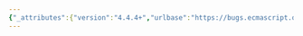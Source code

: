 ```yaml
---
{"_attributes":{"version":"4.4.4+","urlbase":"https://bugs.ecmascript.org/","maintainer":"dherman@mozilla.com"},"bug":{"bug_id":833,"creation_ts":"2012-10-26 18:37:00 -0700","short_desc":"11.13.1: \"DestructuringAssignmentTargetInitialiser\"","delta_ts":"2012-11-23 09:45:42 -0800","product":"Draft for 6th Edition","component":"editorial issue","version":"Rev 11: October 26, 2012 Draft","rep_platform":"All","op_sys":"All","bug_status":"RESOLVED","resolution":"FIXED","priority":"Normal","bug_severity":"minor","everconfirmed":true,"reporter":{"uid":"jmdyck","name":"Michael Dyck"},"assigned_to":{"uid":"allen","name":"Allen Wirfs-Brock"},"long_desc":[{"commentid":2214,"comment_count":0,"who":{"uid":"jmdyck","name":"Michael Dyck"},"bug_when":"2012-10-26 18:37:28 -0700","thetext":"In 11.13.1 \"Destructuring Assignment\",\nunder \"Runtime Semantics: Keyed Destructuring Assignment Evaluation\",\nthe production says:\n    AssignmentElement : DestructuringAssignmentTargetInitialiseropt\n\nInsert a space before \"Initialiser\"."},{"commentid":2290,"comment_count":1,"who":{"uid":"allen","name":"Allen Wirfs-Brock"},"bug_when":"2012-10-29 16:26:44 -0700","thetext":"corrected in rev 12 editor's draft"},{"commentid":2653,"comment_count":2,"who":{"uid":"allen","name":"Allen Wirfs-Brock"},"bug_when":"2012-11-23 09:45:42 -0800","thetext":"corrected in rev 12, Nov. 22, 2012 draft"}]}}
---
```

